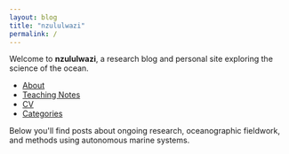 ```yaml
---
layout: blog
title: "nzululwazi"
permalink: /
---
```


Welcome to **nzululwazi**, a research blog and personal site exploring the science of the ocean.

<nav>
  <ul>
    <li><a href="/about/">About</a></li>
    <li><a href="/teaching/">Teaching Notes</a></li>
    <li><a href="/cv/">CV</a></li>
    <li><a href="/categories/">Categories</a></li>
  </ul>
</nav>

Below you'll find posts about ongoing research, oceanographic fieldwork, and methods using autonomous marine systems.


